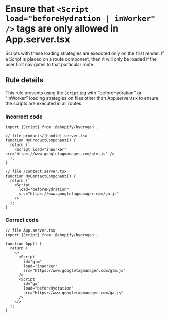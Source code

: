 # Ensure that `<Script load="beforeHydration | inWorker" />` tags are only allowed in App.server.tsx

Scripts with these loading strategies are executed only on the first render. If a Script is placed on a route component, then it will only be loaded if the user first navigates to that particular route.

## Rule details

This rule prevents using the `Script` tag with "beforeHydration" or "inWorker" loading strategies on files other than App.server.tsx to ensure the scripts are
executed in all routes.

### Incorrect code

```tsx
import {Script} from '@shopify/hydrogen';

// file products/[handle].server.tsx
function MyProductComponent() {
  return (
    <Script load="inWorker" src="https://www.googletagmanager.com/gtm.js" />
  );
}

// file /contact.server.tsx
function MyContactComponent() {
  return (
    <Script
      load="beforeHydration"
      src="https://www.googletagmanager.com/ga.js"
    />
  );
}
```

### Correct code

```tsx
// file App.server.tsx
import {Script} from '@shopify/hydrogen';

function App() {
  return (
    <>
      <Script
        id="gtm"
        load="inWorker"
        src="https://www.googletagmanager.com/gtm.js"
      />
      <Script
        id="ga"
        load="beforeHydration"
        src="https://www.googletagmanager.com/ga.js"
      />
    </>
  );
}
```
